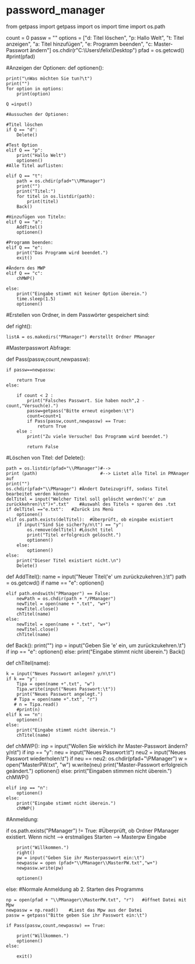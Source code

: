 # password_manager
from getpass import getpass
import os
import time
import os.path


count = 0
passw = ""
options = ["d: Titel löschen", "p: Hallo Welt", "t: Titel anzeigen", "a: Titel hinzufügen", "e: Programm beenden", "c: Master-Passwort ändern"]
os.chdir(r"C:\Users\felix\Desktop")
pfad = os.getcwd()
#print(pfad)




#Anzeigen der Optionen:
def optionen():

    print("\nWas möchten Sie tun?\t")
    print("")
    for option in options:
        print(option)

    Q =input()

    #Aussuchen der Optionen:

    #Titel löschen
    if Q == "d":
        Delete()

    #Test Option
    elif Q == "p":
        print("Hallo Welt")
        optionen()
    #Alle Titel auflisten:

    elif Q == "t":
        path = os.chdir(pfad+"\\PManager")
        print("")
        print("Titel:")
        for titel in os.listdir(path):
            print(titel)
        Back()

    #Hinzufügen von Titeln:
    elif Q == "a":
        AddTitel()
        optionen()

    #Programm beenden:
    elif Q == "e":
        print("Das Programm wird beendet.")
        exit()

    #Ändern des MWP
    elif Q == "c":
        chMWP()

    else:
        print("Eingabe stimmt mit keiner Option überein.")
        time.sleep(1.5)
        optionen()

#Erstellen von Ordner, in dem Passwörter gespeichert sind:

def right():

    listA = os.makedirs("PManager") #erstellt Ordner PManager


#Masterpasswort Abfrage:

def Pass(passw,count,newpassw):


    if passw==newpassw:

        return True
    else:

        if count < 2 :
            print("Falsches Passwort. Sie haben noch",2 - count,"Versuch(e).")
            passw=getpass("Bitte erneut eingeben:\t")
            count=count+1
            if Pass(passw,count,newpassw) == True:
                return True
        else :
            print("Zu viele Versuche! Das Programm wird beendet.")

            return False


#Löschen von Titel:
def Delete():

    path = os.listdir(pfad+"\\PManager")#-->
    print (path)                        #--> Listet alle Titel in PMAnager auf
    print("")
    os.chdir(pfad+"\\PManager") #Ändert Dateizugriff, sodass Titel bearbeitet werden können
    delTitel = input("Welcher Titel soll gelöscht werden?('e' zum zurückkehren)\t")+".txt"    #Auswahl des Titels + sparen des .txt
    if delTitel =="e.txt":   #Zurück ins Menü
        optionen()
    elif os.path.exists(delTitel):  #Überprüft, ob eingabe existiert
        if input("Sind Sie sicher?y/n\t") == "y":
            os.remove(delTitel) #Löscht titel
            print("Titel erfolgreich gelöscht.")
            optionen()
        else:
            optionen()
    else:
        print("Dieser Titel existiert nicht.\n")
        Delete()


def AddTitel():
    name = input("Neuer Titel('e' um zurückzukehren.):\t")
    path = os.getcwd()
    if name == "e":
        optionen()


    elif path.endswith("PManager") == False:
        newPath = os.chdir(path + "/PManager")
        newTitel = open(name + ".txt", "w+")
        newTitel.close()
        chTitel(name)
    else:
        newTitel = open(name + ".txt", "w+")
        newTitel.close()
        chTitel(name)
def Back():
    print("")
    inp = input("Geben Sie 'e' ein, um zurückzukehren.\t")
    if inp == "e":
        optionen()
    else:
        print("Eingabe stimmt nicht überein.")
        Back()


def chTitel(name):

    k = input("Neues Passwort anlegen? y/n\t")
    if k == "y":
        Tipa = open(name +".txt", "w")
        Tipa.write(input("Neues Passwort:\t"))
        print("Neues Passwort angelegt.")
       # Tipa = open(name +".txt", "r")
       # n = Tipa.read()
        #print(n)
    elif k == "n":
        optionen()
    else:
        print("Eingabe stimmt nicht überein.")
        chTitel(name)

def chMWP():
    inp = input("Wollen Sie wirklich ihr Master-Passwort ändern?y/n\t")
    if inp == "y":
        neu = input("Neues Passwort:\t")
        neu2 = input("Neues Passwort wiederholen:\t")
        if neu == neu2:
            os.chdir(pfad+"\\PManager")
            w = open("MasterPW.txt", "w")
            w.write(neu)
            print("Master-Passwort erfolgreich geändert.")
            optionen()
        else:
            print("Eingaben stimmen nicht überein.")
            chMWP()


    elif inp == "n":
        optionen()
    else:
        print("Eingabe stimmt nicht überein.")
        chMWP()


#Anmeldung:

if os.path.exists("PManager") != True:  #Überprüft, ob Ordner PManager existiert. Wenn nicht --> erstmaliges Starten --> Masterpw Eingabe

        print("Willkommen.")
        right()
        pw = input("Geben Sie ihr Masterpasswort ein:\t")
        newpassw = open (pfad+"\\PManager\\MasterPW.txt","w+")
        newpassw.write(pw)

        optionen()
else:   #Normale Anmeldung ab 2. Starten des Programms

    np = open(pfad + "\\PManager\\MasterPW.txt", "r")   #öffnet Datei mit Mpw
    newpassw = np.read()    #Liest das Mpw aus der Datei
    passw = getpass("Bitte geben Sie ihr Passwort ein:\t")

    if Pass(passw,count,newpassw) == True:

        print("Willkommen.")
        optionen()
    else:

        exit()


